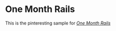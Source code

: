 # One Month Rails

This is the pinteresting sample for
[*One Month Rails*](http://onemonthrails.com)
